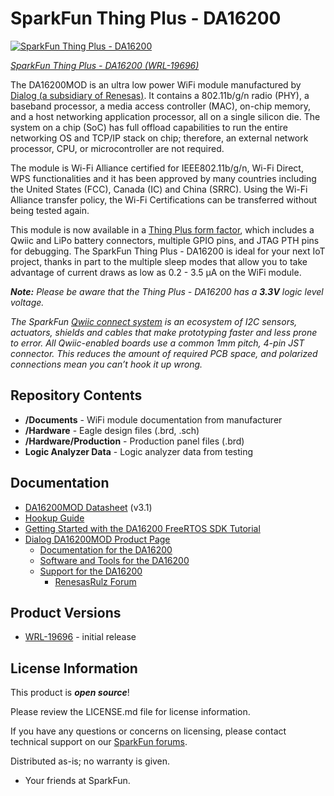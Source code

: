 SparkFun Thing Plus - DA16200
========================================

[![SparkFun Thing Plus - DA16200](<link>)](https://www.sparkfun.com/products/19696)

[*SparkFun Thing Plus - DA16200 (WRL-19696)*](https://www.sparkfun.com/products/19696)

The DA16200MOD is an ultra low power WiFi module manufactured by [Dialog (a subsidiary of Renesas)](https://www.renesas.com/us/en). It contains a 802.11b/g/n radio (PHY), a baseband processor, a media access controller (MAC), on-chip memory, and a host networking application processor, all on a single silicon die. The system on a chip (SoC) has full offload capabilities to run the entire networking OS and TCP/IP stack on chip; therefore, an external network processor, CPU, or microcontroller are not required.

The module is Wi-Fi Alliance certified for IEEE802.11b/g/n, Wi-Fi Direct, WPS functionalities and it has been approved by many countries including the United States (FCC), Canada (IC) and China (SRRC). Using the Wi-Fi Alliance transfer policy, the Wi-Fi Certifications can be transferred without being tested again. 

This module is now available in a [Thing Plus form factor](https://www.sparkfun.com/thing_plus), which includes a Qwiic and LiPo battery connectors, multiple GPIO pins, and JTAG PTH pins for debugging. The SparkFun Thing Plus - DA16200 is ideal for your next IoT project, thanks in part to the multiple sleep modes that allow you to take advantage of current draws as low as 0.2 - 3.5 &micro;A on the WiFi module.

***Note:** Please be aware that the Thing Plus - DA16200 has a **3.3V** logic level voltage.*

_The SparkFun [Qwiic connect system](https://www.sparkfun.com/qwiic) is an ecosystem of I2C sensors, actuators, shields and cables that make prototyping faster and less prone to error. All Qwiic-enabled boards use a common 1mm pitch, 4-pin JST connector. This reduces the amount of required PCB space, and polarized connections mean you can’t hook it up wrong._


Repository Contents
-------------------

* **/Documents** - WiFi module documentation from manufacturer
* **/Hardware** - Eagle design files (.brd, .sch)
* **/Hardware/Production** - Production panel files (.brd)
* **Logic Analyzer Data** - Logic analyzer data from testing

Documentation
--------------

* [DA16200MOD Datasheet](https://www.renesas.com/document/dst/da16200mod-datasheet?language=en&r=1599971) (v3.1)
* [Hookup Guide](https://learn.sparkfun.com/tutorials/2517)
* [Getting Started with the DA16200 FreeRTOS SDK Tutorial](https://learn.sparkfun.com/tutorials/2418)
* [Dialog DA16200MOD Product Page](https://www.renesas.com/us/en/products/interface-connectivity/wireless-communications/wi-fi/da16200mod-ultra-low-power-wi-fi-modules-battery-powered-iot-devices)
  * [Documentation for the DA16200](https://www.renesas.com/us/en/products/interface-connectivity/wireless-communications/wi-fi/da16200mod-ultra-low-power-wi-fi-modules-battery-powered-iot-devices#document)       
  * [Software and Tools for the DA16200](https://www.renesas.com/us/en/products/interface-connectivity/wireless-communications/wi-fi/da16200mod-ultra-low-power-wi-fi-modules-battery-powered-iot-devices#design_development)
  * [Support for the DA16200](https://www.renesas.com/us/en/products/interface-connectivity/wireless-communications/wi-fi/da16200mod-ultra-low-power-wi-fi-modules-battery-powered-iot-devices#tools_support)
    * [RenesasRulz Forum](https://renesasrulz.com/)


Product Versions
----------------
* [WRL-19696](https://www.sparkfun.com/products/19696) -  initial release

License Information
-------------------

This product is _**open source**_! 

Please review the LICENSE.md file for license information. 

If you have any questions or concerns on licensing, please contact technical support on our [SparkFun forums](https://forum.sparkfun.com/index.php).

Distributed as-is; no warranty is given.

- Your friends at SparkFun.

_<COLLABORATION CREDIT>_
